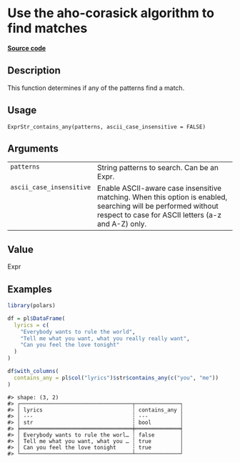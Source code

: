 

# Use the aho-corasick algorithm to find matches

[**Source code**](https://github.com/pola-rs/r-polars/tree/main/R/expr__string.R#L877)

## Description

This function determines if any of the patterns find a match.

## Usage

<pre><code class='language-R'>ExprStr_contains_any(patterns, ascii_case_insensitive = FALSE)
</code></pre>

## Arguments

<table>
<tr>
<td style="white-space: nowrap; font-family: monospace; vertical-align: top">
<code id="ExprStr_contains_any_:_patterns">patterns</code>
</td>
<td>
String patterns to search. Can be an Expr.
</td>
</tr>
<tr>
<td style="white-space: nowrap; font-family: monospace; vertical-align: top">
<code id="ExprStr_contains_any_:_ascii_case_insensitive">ascii_case_insensitive</code>
</td>
<td>
Enable ASCII-aware case insensitive matching. When this option is
enabled, searching will be performed without respect to case for ASCII
letters (a-z and A-Z) only.
</td>
</tr>
</table>

## Value

Expr

## Examples

``` r
library(polars)

df = pl$DataFrame(
  lyrics = c(
    "Everybody wants to rule the world",
    "Tell me what you want, what you really really want",
    "Can you feel the love tonight"
  )
)

df$with_columns(
  contains_any = pl$col("lyrics")$str$contains_any(c("you", "me"))
)
```

    #> shape: (3, 2)
    #> ┌───────────────────────────────────┬──────────────┐
    #> │ lyrics                            ┆ contains_any │
    #> │ ---                               ┆ ---          │
    #> │ str                               ┆ bool         │
    #> ╞═══════════════════════════════════╪══════════════╡
    #> │ Everybody wants to rule the worl… ┆ false        │
    #> │ Tell me what you want, what you … ┆ true         │
    #> │ Can you feel the love tonight     ┆ true         │
    #> └───────────────────────────────────┴──────────────┘
